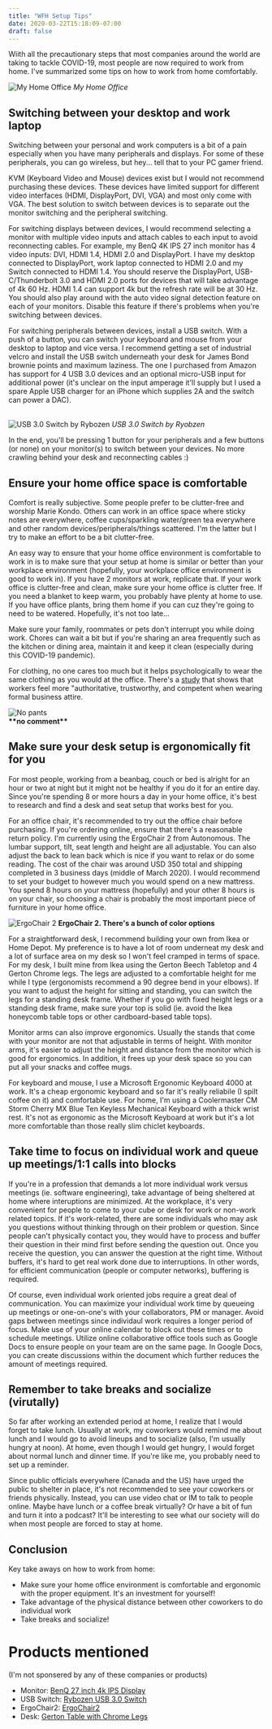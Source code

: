 ```yaml
---
title: "WFH Setup Tips"
date: 2020-03-22T15:18:09-07:00
draft: false
---
```


Wiith all the precautionary steps that most companies around the world are taking to tackle COVID-19, most people are now required to work from home. I've summarized some tips on how to work from home comfortably.

![My Home Office](/posts/wfh-setup/img/desk.jpg)
*My Home Office*

## Switching between your desktop and work laptop
Switching between your personal and work computers is a bit of a pain especially when you have many peripherals and displays. For some of these peripherals, you can go wireless, but hey... tell that to your PC gamer friend.

KVM (Keyboard Video and Mouse) devices exist but I would not recommend purchasing these devices. These devices have limited support for different video interfaces (HDMI, DisplayPort, DVI, VGA) and most only come with VGA. The best solution to switch between devices is to separate out the monitor switching and the peripheral switching.

For switching displays between devices, I would recommend selecting a monitor with multiple video inputs and attach cables to each input to avoid reconnecting cables. For example, my BenQ 4K IPS 27 inch monitor has 4 video inputs: DVI, HDMI 1.4, HDMI 2.0 and DisplayPort. I have my desktop connected to DisplayPort, work laptop connected to HDMI 2.0 and my Switch connected to HDMI 1.4. You should reserve the DisplayPort, USB-C/Thunderbolt 3.0 and HDMI 2.0 ports for devices that will take advantage of 4k 60 Hz. HDMI 1.4 can support 4k but the refresh rate will be at 30 Hz. You should also play around with the auto video signal detection feature on each of your monitors. Disable this feature if there's problems when you're switching between devices.

For switching peripherals between devices, install a USB switch. With a push of a button, you can switch your keyboard and mouse from your desktop to laptop and vice versa. I recommend getting a set of industrial velcro and install the USB switch underneath your desk for James Bond brownie points and maximum laziness. The one I purchased from Amazon has support for 4 USB 3.0 devices and an optional micro-USB input for additional power (it's unclear on the input amperage it'll supply but I used a spare Apple USB charger for an iPhone which supplies 2A and the switch can power a DAC).

\
![USB 3.0 Switch by Rybozen](https://images-na.ssl-images-amazon.com/images/I/518756FizFL._AC_SL1500_.jpg)
*USB 3.0 Switch by Ryobzen*


In the end, you'll be pressing 1 button for your peripherals and a few buttons (or none) on your monitor(s) to switch between your devices. No more crawling behind your desk and reconnecting cables :)

## Ensure your home office space is comfortable
Comfort is really subjective. Some people prefer to be clutter-free and worship Marie Kondo. Others can work in an office space where sticky notes are everywhere, coffee cups/sparkling water/green tea everywhere and other random devices/peripherals/things scattered. I'm the latter but I try to make an effort to be a bit clutter-free.

An easy way to ensure that your home office environment is comfortable to work in is to make sure that your setup at home is similar or better than your workplace environment (hopefully, your workplace office environment is good to work in). If you have 2 monitors at work, replicate that. If your work office is clutter-free and clean, make sure your home office is clutter free. If you need a blanket to keep warm, you probably have plenty at home to use. If you have office plants, bring them home if you can cuz they're going to need to be watered. Hopefully, it's not too late...

Make sure your family, roommates or pets don't interrupt you while doing work. Chores can wait a bit but if you're sharing an area frequently such as the kitchen or dining area, maintain it and keep it clean (especially during this COVID-19 pandemic).

For clothing, no one cares too much but it helps psychologically to wear the same clothing as you would at the office. There's a [study](https://onlinelibrary.wiley.com/doi/10.1002/hrdq.1208) that shows that workers feel more "authoritative, trustworthy, and competent when wearing formal business attire. 

![No pants](https://cdn.facilityexecutive.com/wp-content/uploads/2020/03/working-from-home-meme-14-300x300-1.jpg)
\
**\*\*no comment\*\***

## Make sure your desk setup is ergonomically fit for you
For most people, working from a beanbag, couch or bed is alright for an hour or two at night but it might not be healthy if you do it for an entire day. Since you're spending 8 or more hours a day in your home office, it's best to research and find a desk and seat setup that works best for you. 

For an office chair, it's recommended to try out the office chair before purchasing. If you're ordering online, ensure that there's a reasonable return policy. I'm currently using the ErgoChair 2 from Autonomous. The lumbar support, tilt, seat length and height are all adjustable. You can also adjust the back to lean back which is nice if you want to relax or do some reading. The cost of the chair was around USD 350 total and shipping completed in 3 business days (middle of March 2020). I would recommend to set your budget to however much you would spend on a new mattress. You spend 8 hours on your mattress (hopefully) and your other 8 hours is on your chair, so choosing a chair is probably the most important piece of furniture in your home office.

![ErgoChair 2](https://d81hjzk5ckbe4.cloudfront.net/XPngYmWeu3zZZlXJLwqB5s9EmM0=/1600x900/filters:quality(100):format(webp)/https://cdn.autonomous.ai/static/upload/images/product/image/ergonomic-chair-20.50-1536145709268.jpg)
**ErgoChair 2. There's a bunch of color options**

For a straightforward desk, I recommend building your own from Ikea or Home Depot. My preference is to have a lot of room underneat my desk and a lot of surface area on my desk so I won't feel cramped in terms of space. For my desk, I built mine from Ikea using the Gerton Beech Tabletop and 4 Gerton Chrome legs. The legs are adjusted to a comfortable height for me while I type (ergonomists recommend a 90 degree bend in your elbows). If you want to adjust the height for sitting and standing, you can switch the legs for a standing desk frame. Whether if you go with fixed height legs or a standing desk frame, make sure your top is solid (ie. avoid the Ikea honeycomb table tops or other cardboard-based table tops).

Monitor arms can also improve ergonomics. Usually the stands that come with your monitor are not that adjustable in terms of height. With monitor arms, it's easier to adjust the height and distance from the monitor which is good for ergonomics. In addition, it frees up your desk space so you can put all your snacks and coffee mugs. 

For keyboard and mouse, I use a Microsoft Ergonomic Keyboard 4000 at work. It's a cheap ergonomic keyboard and so far it's really reliabile (I spilt coffee on it) and comfortable use. For home, I'm using a Coolermaster CM Storm Cherry MX Blue Ten Keyless Mechanical Keyboard with a thick wrist rest. It's not as ergonomic as the Microsoft Keyboard at work but it's a lot more comfortable than those really slim chiclet keyboards. 


## Take time to focus on individual work and queue up meetings/1:1 calls into blocks
If you're in a profession that demands a lot more individual work versus meetings (ie. software engineering), take advantage of being sheltered at home where interuptions are minimized. At the workplace, it's very convenient for people to come to your cube or desk for work or non-work related topics. If it's work-related, there are some individuals who may ask you questions without thinking through on their problem or question. Since people can't physically contact you, they would have to process and buffer their question in their mind first before sending the question out. Once you receive the question, you can answer the question at the right time. Without buffers, it's hard to get real work done due to interruptions. In other words, for efficient communication (people or computer networks), buffering is required.

Of course, even individual work oriented jobs require a great deal of communication. You can maximize your individual work time by queueing up meetings or one-on-one's with your collaborators, PM or manager. Avoid gaps between meetings since individaul work requires a longer period of focus. Make use of your online calendar to block out these times or to schedule meetings. Utilize online collaborative office tools such as Google Docs to ensure people on your team are on the same page. In Google Docs, you can create discussions within the document which further reduces the amount of meetings required.


## Remember to take breaks and socialize (virutally)
So far after working an extended period at home, I realize that I would forget to take lunch. Usually at work, my coworkers would remind me about lunch and I would go to avoid lineups and to socialize (also, I'm usually hungry at noon). At home, even though I would get hungry, I would forget about normal lunch and dinner time. If you're like me, you probably need to set up a reminder. 

Since public officials everywhere (Canada and the US) have urged the public to shelter in place, it's not recommended to see your coworkers or friends physically. Instead, you can use video chat or IM to talk to people online. Maybe have lunch or a coffee break virtually? Or have a bit of fun and turn it into a podcast? It'll be interesting to see what our society will do when most people are forced to stay at home.

## Conclusion

Key take aways on how to work from home:

- Make sure your home office environment is comfortable and ergonomic with the proper equipment. It's an investment for yourself!
- Take advantage of the physical distance between other coworkers to do individual work
- Take breaks and socialize!


# Products mentioned
(I'm not sponsered by any of these companies or products)

- Monitor: [BenQ 27 inch 4k IPS Display](https://www.benq.com/en-ap/monitor/designer/bl2711u.html)
- USB Switch: [Rybozen USB 3.0 Switch](https://www.amazon.com/Selector-Computer-Switcher-Keyboard-Swapping/dp/B07S7YNN3S/ref=sr_1_5?crid=27VUXLCKJIMDB&dchild=1&keywords=usb+multiplexer&qid=1584916539&sprefix=usb+multiplexor%2Caps%2C204&sr=8-5)
- ErgoChair2: [ErgoChair2](https://www.autonomous.ai/office-chairs/ergonomic-chair?utm_term=&utm_campaign=Sales-Search-85&utm_source=adwords&utm_medium=ppc&hsa_acc=9219256787&hsa_cam=8253909597&hsa_grp=91618353542&hsa_ad=417959848443&hsa_src=g&hsa_tgt=dsa-874514744115&hsa_kw=&hsa_mt=b&hsa_net=adwords&hsa_ver=3&gclid=Cj0KCQjwmdzzBRC7ARIsANdqRRl9PJyiWoxCkMB2jeA0lPsBoHRE737Vf_cUog7idLPYWuMzf3tkJ_4aAovdEALw_wcB)
- Desk: [Gerton Table with Chrome Legs](https://www.ikea.com/us/en/p/gerton-table-beech-chrome-plated-s09046433/)